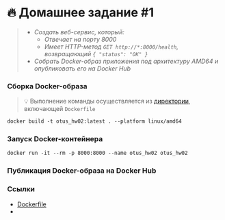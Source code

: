 # 🔥 Домашнее задание #1

> - _Создать веб-сервис, который:_
>    - _Отвечает на порту 8000_
>    - _Имеет HTTP-метод `GET http://*:8000/health`, возвращающий `{ "status": "OK" }`_
> - _Собрать Docker-образ приложения под архитектуру AMD64 и опубликовать его на Docker Hub_

### Сборка Docker-образа

> 💡 Выполнение команды осуществляется из [директории](/ContainerizedApplication/src/ContainerizedApplication.Api/), включающей `Dockerfile`

```dockerfile
docker build -t otus_hw02:latest . --platform linux/amd64
```

### Запуск Docker-контейнера

```dockerfile
docker run -it --rm -p 8000:8000 --name otus_hw02 otus_hw02
```

### Публикация Docker-образа на Docker Hub

### Ссылки

- [Dockerfile](/ContainerizedApplication/src/ContainerizedApplication.Api/Dockerfile)
- 